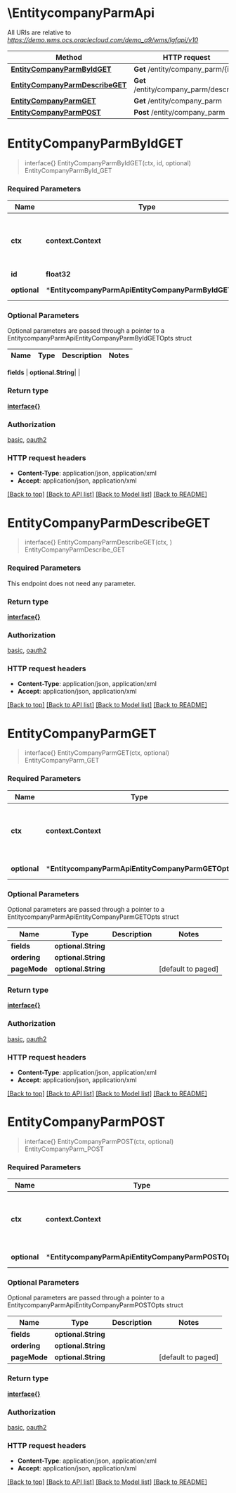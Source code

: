 # \EntitycompanyParmApi

All URIs are relative to *https://demo.wms.ocs.oraclecloud.com/demo_a9/wms/lgfapi/v10*

Method | HTTP request | Description
------------- | ------------- | -------------
[**EntityCompanyParmByIdGET**](EntitycompanyParmApi.md#EntityCompanyParmByIdGET) | **Get** /entity/company_parm/{id} | EntityCompanyParmById_GET
[**EntityCompanyParmDescribeGET**](EntitycompanyParmApi.md#EntityCompanyParmDescribeGET) | **Get** /entity/company_parm/describe | EntityCompanyParmDescribe_GET
[**EntityCompanyParmGET**](EntitycompanyParmApi.md#EntityCompanyParmGET) | **Get** /entity/company_parm | EntityCompanyParm_GET
[**EntityCompanyParmPOST**](EntitycompanyParmApi.md#EntityCompanyParmPOST) | **Post** /entity/company_parm | EntityCompanyParm_POST


# **EntityCompanyParmByIdGET**
> interface{} EntityCompanyParmByIdGET(ctx, id, optional)
EntityCompanyParmById_GET



### Required Parameters

Name | Type | Description  | Notes
------------- | ------------- | ------------- | -------------
 **ctx** | **context.Context** | context for authentication, logging, cancellation, deadlines, tracing, etc.
  **id** | **float32**|  | 
 **optional** | ***EntitycompanyParmApiEntityCompanyParmByIdGETOpts** | optional parameters | nil if no parameters

### Optional Parameters
Optional parameters are passed through a pointer to a EntitycompanyParmApiEntityCompanyParmByIdGETOpts struct

Name | Type | Description  | Notes
------------- | ------------- | ------------- | -------------

 **fields** | **optional.String**|  | 

### Return type

[**interface{}**](interface{}.md)

### Authorization

[basic](../README.md#basic), [oauth2](../README.md#oauth2)

### HTTP request headers

 - **Content-Type**: application/json, application/xml
 - **Accept**: application/json, application/xml

[[Back to top]](#) [[Back to API list]](../README.md#documentation-for-api-endpoints) [[Back to Model list]](../README.md#documentation-for-models) [[Back to README]](../README.md)

# **EntityCompanyParmDescribeGET**
> interface{} EntityCompanyParmDescribeGET(ctx, )
EntityCompanyParmDescribe_GET



### Required Parameters
This endpoint does not need any parameter.

### Return type

[**interface{}**](interface{}.md)

### Authorization

[basic](../README.md#basic), [oauth2](../README.md#oauth2)

### HTTP request headers

 - **Content-Type**: application/json, application/xml
 - **Accept**: application/json, application/xml

[[Back to top]](#) [[Back to API list]](../README.md#documentation-for-api-endpoints) [[Back to Model list]](../README.md#documentation-for-models) [[Back to README]](../README.md)

# **EntityCompanyParmGET**
> interface{} EntityCompanyParmGET(ctx, optional)
EntityCompanyParm_GET



### Required Parameters

Name | Type | Description  | Notes
------------- | ------------- | ------------- | -------------
 **ctx** | **context.Context** | context for authentication, logging, cancellation, deadlines, tracing, etc.
 **optional** | ***EntitycompanyParmApiEntityCompanyParmGETOpts** | optional parameters | nil if no parameters

### Optional Parameters
Optional parameters are passed through a pointer to a EntitycompanyParmApiEntityCompanyParmGETOpts struct

Name | Type | Description  | Notes
------------- | ------------- | ------------- | -------------
 **fields** | **optional.String**|  | 
 **ordering** | **optional.String**|  | 
 **pageMode** | **optional.String**|  | [default to paged]

### Return type

[**interface{}**](interface{}.md)

### Authorization

[basic](../README.md#basic), [oauth2](../README.md#oauth2)

### HTTP request headers

 - **Content-Type**: application/json, application/xml
 - **Accept**: application/json, application/xml

[[Back to top]](#) [[Back to API list]](../README.md#documentation-for-api-endpoints) [[Back to Model list]](../README.md#documentation-for-models) [[Back to README]](../README.md)

# **EntityCompanyParmPOST**
> interface{} EntityCompanyParmPOST(ctx, optional)
EntityCompanyParm_POST



### Required Parameters

Name | Type | Description  | Notes
------------- | ------------- | ------------- | -------------
 **ctx** | **context.Context** | context for authentication, logging, cancellation, deadlines, tracing, etc.
 **optional** | ***EntitycompanyParmApiEntityCompanyParmPOSTOpts** | optional parameters | nil if no parameters

### Optional Parameters
Optional parameters are passed through a pointer to a EntitycompanyParmApiEntityCompanyParmPOSTOpts struct

Name | Type | Description  | Notes
------------- | ------------- | ------------- | -------------
 **fields** | **optional.String**|  | 
 **ordering** | **optional.String**|  | 
 **pageMode** | **optional.String**|  | [default to paged]

### Return type

[**interface{}**](interface{}.md)

### Authorization

[basic](../README.md#basic), [oauth2](../README.md#oauth2)

### HTTP request headers

 - **Content-Type**: application/json, application/xml
 - **Accept**: application/json, application/xml

[[Back to top]](#) [[Back to API list]](../README.md#documentation-for-api-endpoints) [[Back to Model list]](../README.md#documentation-for-models) [[Back to README]](../README.md)

